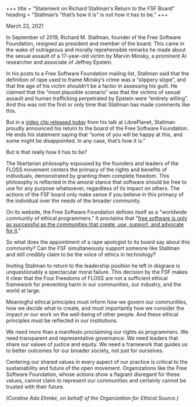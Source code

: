 +++
title = "Statement on Richard Stallman's Return to the FSF Board"
heading = "Stallman’s \"that’s how it is\" is not how it has to be."
+++

<time>March 22, 2021</time>

In September of 2019, Richard M. Stallman, founder of the Free Software Foundation, resigned as president and member of the board. This came in the wake of outrageous and morally reprehensible remarks he made about the sexual assault of a 17-year-old victim by Marvin Minsky, a prominent AI researcher and associate of Jeffrey Epstein. 

In his posts to a Free Software Foundation mailing list, Stallman said that the definition of rape used to frame Minsky’s crime was a “slippery slope”, and that the age of his victim shouldn’t be a factor in assessing his guilt. He claimed that the “most plausible scenario” was that the victims of sexual assault and human trafficking perpetrated by Epstein were “entirely willing”. 
And this was not the first or only time that Stallman has made comments like this.

But in a [video clip released today](https://twitter.com/nixcraft/status/1373905399707955202) from his talk at LibrePlanet, Stallman proudly announced his return to the board of the Free Software Foundation. He ends his statement saying that “some of you will be happy at this, and some might be disappointed. In any case, that’s how it is.” 

But is that really how it has to be?

The libertarian philosophy espoused by the founders and leaders of the FLOSS movement centers the primacy of the rights and benefits of individuals, demonstrated by granting them complete freedom. This philosophy is reflected in the amoral stance that software should be free to use for any purpose whatsoever, regardless of its impact on others. The actions of the FSF board only make sense if you believe in this primacy of the individual over the needs of the broader community. 

On its website, the Free Software Foundation defines itself as a "worldwide community of ethical programmers." It proclaims that "[free software is only as successful as the communities that create, use, support, and advocate for it](https://fsf.org/community)."

So what does the appointment of a rape apologist to its board say about this community? Can the FSF simultaneously support someone like Stallman and still credibly claim to be the voice of ethics in technology? 

Inviting Stallman to return to the leadership position he left in disgrace is unquestionably a spectacular moral failure. This decision by the FSF makes it clear that the Four Freedoms of FLOSS are not a sufficient ethical framework for preventing harm in our communities, our industry, and the world at large. 

Meaningful ethical principles must inform how we govern our communities, how we decide what to create, and most importantly how we consider the impact or our work on the well-being of other people. And these ethical principles must be reflected in our institutions.

We need more than a manifesto proclaiming our rights as programmers. We need transparent and representative governance. We need leaders that share our values of justice and equity. We need a framework that guides us to better outcomes for our broader society, not just for ourselves.

Centering our shared values in every aspect of our practice is critical to the sustainability and future of the open movement. Organizations like the Free Software Foundation, whose actions show a flagrant disregard for these values, cannot claim to represent our communities and certainly cannot be trusted with their future.

_(Coraline Ada Ehmke, on behalf of the Organization for Ethical Source.)_
